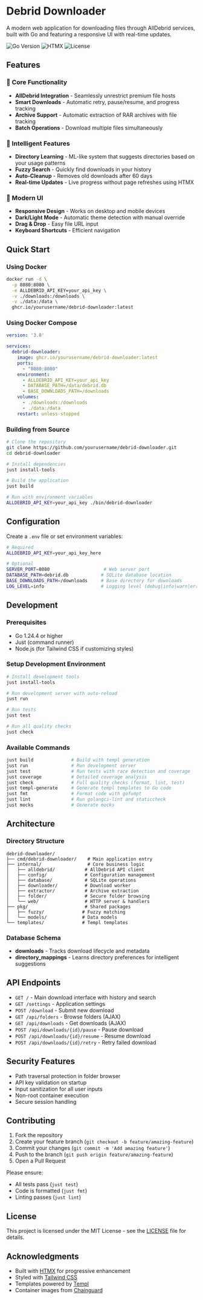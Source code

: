 # Debrid Downloader

A modern web application for downloading files through AllDebrid services, built with Go and featuring a responsive UI with real-time updates.

![Go Version](https://img.shields.io/badge/Go-1.24.4-00ADD8?style=flat&logo=go)
![HTMX](https://img.shields.io/badge/HTMX-2.0.4-3D72D7?style=flat)
![License](https://img.shields.io/badge/license-MIT-blue.svg)

## Features

### 🚀 Core Functionality
- **AllDebrid Integration** - Seamlessly unrestrict premium file hosts
- **Smart Downloads** - Automatic retry, pause/resume, and progress tracking
- **Archive Support** - Automatic extraction of RAR archives with file tracking
- **Batch Operations** - Download multiple files simultaneously

### 🎯 Intelligent Features
- **Directory Learning** - ML-like system that suggests directories based on your usage patterns
- **Fuzzy Search** - Quickly find downloads in your history
- **Auto-Cleanup** - Removes old downloads after 60 days
- **Real-time Updates** - Live progress without page refreshes using HTMX

### 🎨 Modern UI
- **Responsive Design** - Works on desktop and mobile devices
- **Dark/Light Mode** - Automatic theme detection with manual override
- **Drag & Drop** - Easy file URL input
- **Keyboard Shortcuts** - Efficient navigation

## Quick Start

### Using Docker

```bash
docker run -d \
  -p 8080:8080 \
  -e ALLDEBRID_API_KEY=your_api_key \
  -v ./downloads:/downloads \
  -v ./data:/data \
  ghcr.io/yourusername/debrid-downloader:latest
```

### Using Docker Compose

```yaml
version: '3.8'

services:
  debrid-downloader:
    image: ghcr.io/yourusername/debrid-downloader:latest
    ports:
      - "8080:8080"
    environment:
      - ALLDEBRID_API_KEY=your_api_key
      - DATABASE_PATH=/data/debrid.db
      - BASE_DOWNLOADS_PATH=/downloads
    volumes:
      - ./downloads:/downloads
      - ./data:/data
    restart: unless-stopped
```

### Building from Source

```bash
# Clone the repository
git clone https://github.com/yourusername/debrid-downloader.git
cd debrid-downloader

# Install dependencies
just install-tools

# Build the application
just build

# Run with environment variables
ALLDEBRID_API_KEY=your_api_key ./bin/debrid-downloader
```

## Configuration

Create a `.env` file or set environment variables:

```bash
# Required
ALLDEBRID_API_KEY=your_api_key_here

# Optional
SERVER_PORT=8080                    # Web server port
DATABASE_PATH=debrid.db            # SQLite database location
BASE_DOWNLOADS_PATH=/downloads     # Base directory for downloads
LOG_LEVEL=info                     # Logging level (debug|info|warn|error)
```

## Development

### Prerequisites
- Go 1.24.4 or higher
- Just (command runner)
- Node.js (for Tailwind CSS if customizing styles)

### Setup Development Environment

```bash
# Install development tools
just install-tools

# Run development server with auto-reload
just run

# Run tests
just test

# Run all quality checks
just check
```

### Available Commands

```bash
just build              # Build with templ generation
just run                # Run development server  
just test               # Run tests with race detection and coverage
just coverage           # Detailed coverage analysis
just check              # Full quality checks (format, lint, test)
just templ-generate     # Generate templ templates to Go code
just fmt                # Format code with gofumpt
just lint               # Run golangci-lint and staticcheck
just mocks              # Generate mocks
```

## Architecture

### Directory Structure
```
debrid-downloader/
├── cmd/debrid-downloader/    # Main application entry
├── internal/                 # Core business logic
│   ├── alldebrid/           # AllDebrid API client
│   ├── config/              # Configuration management
│   ├── database/            # SQLite operations
│   ├── downloader/          # Download worker
│   ├── extractor/           # Archive extraction
│   ├── folder/              # Secure folder browsing
│   └── web/                 # HTTP server & handlers
├── pkg/                     # Shared packages
│   ├── fuzzy/              # Fuzzy matching
│   └── models/             # Data models
└── templates/              # Templ templates
```

### Database Schema
- **downloads** - Tracks download lifecycle and metadata
- **directory_mappings** - Learns directory preferences for intelligent suggestions

## API Endpoints

- `GET /` - Main download interface with history and search
- `GET /settings` - Application settings
- `POST /download` - Submit new download
- `GET /api/folders` - Browse folders (AJAX)
- `GET /api/downloads` - Get downloads (AJAX)
- `POST /api/downloads/{id}/pause` - Pause download
- `POST /api/downloads/{id}/resume` - Resume download
- `POST /api/downloads/{id}/retry` - Retry failed download

## Security Features

- Path traversal protection in folder browser
- API key validation on startup
- Input sanitization for all user inputs
- Non-root container execution
- Secure session handling

## Contributing

1. Fork the repository
2. Create your feature branch (`git checkout -b feature/amazing-feature`)
3. Commit your changes (`git commit -m 'Add amazing feature'`)
4. Push to the branch (`git push origin feature/amazing-feature`)
5. Open a Pull Request

Please ensure:
- All tests pass (`just test`)
- Code is formatted (`just fmt`)
- Linting passes (`just lint`)

## License

This project is licensed under the MIT License - see the [LICENSE](LICENSE) file for details.

## Acknowledgments

- Built with [HTMX](https://htmx.org/) for progressive enhancement
- Styled with [Tailwind CSS](https://tailwindcss.com/)
- Templates powered by [Templ](https://templ.guide/)
- Container images from [Chainguard](https://chainguard.dev/)